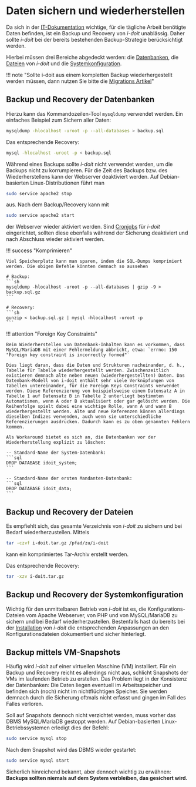 # Daten sichern und wiederherstellen

Da sich in der [IT-Dokumentation](../../glossar.md#Glossar-IT-Dokumentation) wichtige, für die tägliche Arbeit benötigte Daten befinden, ist ein Backup und Recovery von _i-doit_ unablässig. Daher sollte _i-doit_ bei der bereits bestehenden Backup-Strategie berücksichtigt werden.

Hierbei müssen drei Bereiche abgedeckt werden: die [Datenbanken](#backup-und-recovery-der-datenbanken), die [Dateien](#backup-und-recovery-der-dateien) von _i-doit_ und die [Systemkonfiguration](#backup-und-recovery-der-systemkonfiguration).

!!! note "Sollte i-doit aus einem kompletten Backup wiederhergestellt werden müssen, dann nutzen Sie bitte die [Migrations Artikel](../../upgrades-und-umzuege/umzug-einer-installation-unter-linux.md)"

## Backup und Recovery der Datenbanken

Hierzu kann das Kommandozeilen-Tool `mysqldump` verwendet werden. Ein einfaches Beispiel zum Sichern aller Daten:

```sh
mysqldump -hlocalhost -uroot -p --all-databases > backup.sql
```

Das entsprechende Recovery:

```sh
mysql -hlocalhost -uroot -p < backup.sql
```

Während eines Backups sollte _i-doit_ nicht verwendet werden, um die Backups nicht zu korrumpieren. Für die Zeit des Backups bzw. des Wiederherstellens kann der Webserver deaktiviert werden. Auf Debian-basierten Linux-Distributionen führt man

```sh
sudo service apache2 stop
```

aus. Nach dem Backup/Recovery kann mit

```sh
sudo service apache2 start
```

der Webserver wieder aktiviert werden. Sind [Cronjobs](../../automatisierung-und-integration/cli/index.md) für _i-doit_ eingerichtet, sollten diese ebenfalls während der Sicherung deaktiviert und nach Abschluss wieder aktiviert werden.

!!! success "Komprimieren"

    Viel Speicherplatz kann man sparen, indem die SQL-Dumps komprimiert werden. Die obigen Befehle könnten demnach so aussehen

    # Backup:
    ```sh
    mysqldump -hlocalhost -uroot -p --all-databases | gzip -9 > backup.sql.gz
    ```

    # Recovery:
    ```sh
    gunzip < backup.sql.gz | mysql -hlocalhost -uroot -p
    ```

!!! attention "Foreign Key Constraints"

    Beim Wiederherstellen von Datenbank-Inhalten kann es vorkommen, dass MySQL/MariaDB mit einer Fehlermeldung abbricht, etwa: `errno: 150 "Foreign key constraint is incorrectly formed"`

    Dies liegt daran, dass die Daten und Strukturen nacheinander, d. h., Tabelle für Tabelle wiederhergestellt werden. Zwischenzeitlich existieren demnach alte neben neuen (wiederhergestellten) Daten. Das Datenbank-Modell von i-doit enthält sehr viele Verknüpfungen von Tabellen untereinander, für die Foreign Keys Constraints verwendet werden. Diese Referenzierung von beispielsweise einem Datensatz A in Tabelle 1 auf Datensatz B in Tabelle 2 unterliegt bestimmten Automatismen, wenn A oder B aktualisiert oder gar gelöscht werden. Die Reihenfolge spielt dabei eine wichtige Rolle, wann A und wann B wiederhergestellt werden. Alte und neue Referenzen können allerdings dieselben Indizes verwenden, auch wenn sie unterschiedliche Referenzierungen ausdrücken. Dadurch kann es zu oben genannten Fehlern kommen.

    Als Workaround bietet es sich an, die Datenbanken vor der Wiederherstellung explizit zu löschen:

    -- Standard-Name der System-Datenbank:
    ```sql
    DROP DATABASE idoit_system;
    ```

    -- Standard-Name der ersten Mandanten-Datenbank:
    ```sql
    DROP DATABASE idoit_data;
    ```

## Backup und Recovery der Dateien

Es empfiehlt sich, das gesamte Verzeichnis von _i-doit_ zu sichern und bei Bedarf wiederherzustellen. Mittels

```sh
tar -czvf i-doit.tar.gz /pfad/zu/i-doit
```

kann ein komprimiertes Tar-Archiv erstellt werden.

Das entsprechende Recovery:

```sh
tar -xzv i-doit.tar.gz
```

## Backup und Recovery der Systemkonfiguration

Wichtig für den unmittelbaren Betrieb von _i-doit_ ist es, die Konfigurations-Dateien vom Apache Webserver, von PHP und von MySQL/MariaDB zu sichern und bei Bedarf wiederherzustellen. Bestenfalls hast du bereits bei der [Installation](../../installation/index.md) von _i-doit_ die entsprechenden Anpassungen an den Konfigurationsdateien dokumentiert und sicher hinterlegt.

## Backup mittels VM-Snapshots

Häufig wird _i-doit_ auf einer virtuellen Maschine (VM) installiert. Für ein Backup und Recovery reicht es allerdings nicht aus, schlicht Snapshots der VMs im laufenden Betrieb zu erstellen. Das Problem liegt in der Konsistenz der Datenbanken: Die Daten liegen eventuell im Arbeitsspeicher und befinden sich (noch) nicht im nichtflüchtigen Speicher. Sie werden demnach durch die Sicherung oftmals nicht erfasst und gingen im Fall des Falles verloren.

Soll auf Snapshots dennoch nicht verzichtet werden, muss vorher das DBMS MySQL/MariaDB gestoppt werden. Auf Debian-basierten Linux-Betriebssystemen erledigt dies der Befehl:

```sh
sudo service mysql stop
```

Nach dem Snapshot wird das DBMS wieder gestartet:

```sh
sudo service mysql start
```

Sicherlich hinreichend bekannt, aber dennoch wichtig zu erwähnen: **Backups sollten niemals auf dem System verbleiben, das gesichert wird.**
